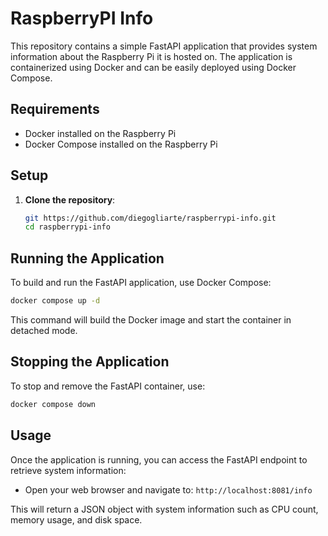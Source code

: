# RaspberryPI Info

This repository contains a simple FastAPI application that provides system information about the Raspberry Pi it is hosted on. The application is containerized using Docker and can be easily deployed using Docker Compose.

## Requirements

- Docker installed on the Raspberry Pi
- Docker Compose installed on the Raspberry Pi

## Setup

1. **Clone the repository**:

   ```bash
   git https://github.com/diegogliarte/raspberrypi-info.git
   cd raspberrypi-info
   ```

## Running the Application

To build and run the FastAPI application, use Docker Compose:

```bash
docker compose up -d
```

This command will build the Docker image and start the container in detached mode.

## Stopping the Application

To stop and remove the FastAPI container, use:

```bash
docker compose down
```

## Usage

Once the application is running, you can access the FastAPI endpoint to retrieve system information:

- Open your web browser and navigate to: `http://localhost:8081/info`

This will return a JSON object with system information such as CPU count, memory usage, and disk space.
